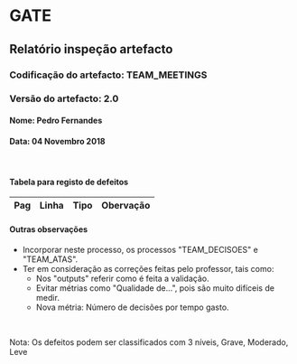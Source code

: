# GATE
## Relatório inspeção artefacto
### Codificação do artefacto: TEAM_MEETINGS
### Versão do artefacto: 2.0
#### Nome: Pedro Fernandes
#### Data: 04 Novembro 2018

</br>

#### Tabela para registo de defeitos
|Pag|Linha|Tipo|Obervação
|:---:|:---:|:---:|---



#### Outras observações
- Incorporar neste processo, os processos "TEAM_DECISOES" e "TEAM_ATAS".
- Ter em consideração as correções feitas pelo professor, tais como:
    - Nos "outputs" referir como é feita a validação.
    - Evitar métrias como "Qualidade de...", pois são muito difíceis de medir.
    - Nova métria: Número de decisões por tempo gasto.
</br>

Nota: Os defeitos podem ser classificados com 3 níveis, Grave, Moderado, Leve